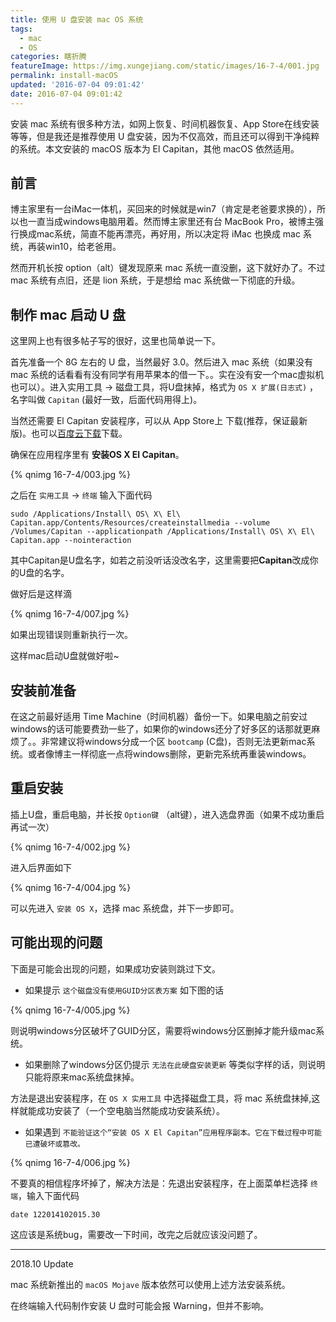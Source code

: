 ```yaml
---
title: 使用 U 盘安装 mac OS 系统
tags:
  - mac
  - OS
categories: 瞎折腾
featureImage: https://img.xungejiang.com/static/images/16-7-4/001.jpg
permalink: install-macOS
updated: '2016-07-04 09:01:42'
date: 2016-07-04 09:01:42
---
```



安装 mac 系统有很多种方法，如网上恢复、时间机器恢复、App Store在线安装等等，但是我还是推荐使用 U 盘安装，因为不仅高效，而且还可以得到干净纯粹的系统。本文安装的 macOS 版本为 El Capitan，其他 macOS 依然适用。

<!--more-->




## 前言

博主家里有一台iMac一体机，买回来的时候就是win7（肯定是老爸要求换的），所以也一直当成windows电脑用着。然而博主家里还有台 MacBook Pro，被博主强行换成mac系统，简直不能再漂亮，再好用，所以决定将 iMac 也换成 mac 系统，再装win10，给老爸用。

然而开机长按 option（alt）键发现原来 mac 系统一直没删，这下就好办了。不过 mac 系统有点旧，还是 lion 系统，于是想给 mac 系统做一下彻底的升级。

## 制作 mac 启动 U 盘

这里网上也有很多帖子写的很好，这里也简单说一下。

首先准备一个 8G 左右的 U 盘，当然最好 3.0。然后进入 mac 系统（如果没有 mac 系统的话看看有没有同学有用苹果本的借一下。。实在没有安一个mac虚拟机也可以）。进入实用工具 -> 磁盘工具，将U盘抹掉，格式为 `OS X 扩展(日志式)` ，名字叫做 `Capitan` (最好一致，后面代码用得上)。

当然还需要 El Capitan 安装程序，可以从 App Store上 下载(推荐，保证最新版)。也可以[百度云下载](https://pan.baidu.com/s/16O0I)下载。

确保在应用程序里有 **安装OS X El Capitan**。

{% qnimg 16-7-4/003.jpg %}

之后在 `实用工具` -> `终端` 输入下面代码

```
sudo /Applications/Install\ OS\ X\ El\ Capitan.app/Contents/Resources/createinstallmedia --volume /Volumes/Capitan --applicationpath /Applications/Install\ OS\ X\ El\ Capitan.app --nointeraction
```

其中Capitan是U盘名字，如若之前没听话没改名字，这里需要把**Capitan**改成你的U盘的名字。

做好后是这样滴

{% qnimg 16-7-4/007.jpg %}

如果出现错误则重新执行一次。

这样mac启动U盘就做好啦~

## 安装前准备

在这之前最好适用 Time Machine（时间机器）备份一下。如果电脑之前安过windows的话可能要费劲一些了，如果你的windows还分了好多区的话那就更麻烦了。。非常建议将windows分成一个区 `bootcamp` (C盘)，否则无法更新mac系统。或者像博主一样彻底一点将windows删除，更新完系统再重装windows。

## 重启安装

插上U盘，重启电脑，并长按 `Option键` （alt键），进入选盘界面（如果不成功重启再试一次）

{% qnimg 16-7-4/002.jpg %}

进入后界面如下

{% qnimg 16-7-4/004.jpg %}

可以先进入 `安装 OS X`，选择 mac 系统盘，并下一步即可。

## 可能出现的问题

下面是可能会出现的问题，如果成功安装则跳过下文。

- 如果提示 `这个磁盘没有使用GUID分区表方案` 如下图的话

{% qnimg 16-7-4/005.jpg %}

则说明windows分区破坏了GUID分区，需要将windows分区删掉才能升级mac系统。

- 如果删除了windows分区仍提示 `无法在此硬盘安装更新` 等类似字样的话，则说明只能将原来mac系统盘抹掉。

方法是退出安装程序，在 `OS X 实用工具` 中选择磁盘工具，将 mac 系统盘抹掉,这样就能成功安装了（一个空电脑当然能成功安装系统）。

- 如果遇到 `不能验证这个“安装 OS X El Capitan”应用程序副本。它在下载过程中可能已遭破坏或篡改。`

{% qnimg 16-7-4/006.jpg %}

不要真的相信程序坏掉了，解决方法是：先退出安装程序，在上面菜单栏选择 `终端`，输入下面代码

```
date 122014102015.30
```

这应该是系统bug，需要改一下时间，改完之后就应该没问题了。


---

2018.10 Update

mac 系统新推出的 `macOS Mojave` 版本依然可以使用上述方法安装系统。

在终端输入代码制作安装 U 盘时可能会报 Warning，但并不影响。